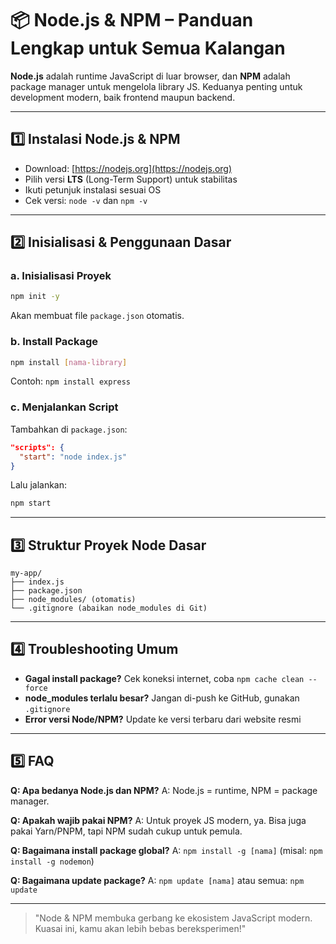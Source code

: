 # 📦 Node.js & NPM – Panduan Lengkap untuk Semua Kalangan

**Node.js** adalah runtime JavaScript di luar browser, dan **NPM** adalah package manager untuk mengelola library JS. Keduanya penting untuk development modern, baik frontend maupun backend.

---

## 1️⃣ Instalasi Node.js & NPM
- Download: [https://nodejs.org](https://nodejs.org)
- Pilih versi **LTS** (Long-Term Support) untuk stabilitas
- Ikuti petunjuk instalasi sesuai OS
- Cek versi: `node -v` dan `npm -v`

---

## 2️⃣ Inisialisasi & Penggunaan Dasar

### a. Inisialisasi Proyek
```bash
npm init -y
```
Akan membuat file `package.json` otomatis.

### b. Install Package
```bash
npm install [nama-library]
```
Contoh: `npm install express`

### c. Menjalankan Script
Tambahkan di `package.json`:
```json
"scripts": {
  "start": "node index.js"
}
```
Lalu jalankan:
```bash
npm start
```

---

## 3️⃣ Struktur Proyek Node Dasar
```
my-app/
├── index.js
├── package.json
├── node_modules/ (otomatis)
└── .gitignore (abaikan node_modules di Git)
```

---

## 4️⃣ Troubleshooting Umum
- **Gagal install package?** Cek koneksi internet, coba `npm cache clean --force`
- **node_modules terlalu besar?** Jangan di-push ke GitHub, gunakan `.gitignore`
- **Error versi Node/NPM?** Update ke versi terbaru dari website resmi

---

## 5️⃣ FAQ

**Q: Apa bedanya Node.js dan NPM?**
A: Node.js = runtime, NPM = package manager.

**Q: Apakah wajib pakai NPM?**
A: Untuk proyek JS modern, ya. Bisa juga pakai Yarn/PNPM, tapi NPM sudah cukup untuk pemula.

**Q: Bagaimana install package global?**
A: `npm install -g [nama]` (misal: `npm install -g nodemon`)

**Q: Bagaimana update package?**
A: `npm update [nama]` atau semua: `npm update`

---

> "Node & NPM membuka gerbang ke ekosistem JavaScript modern. Kuasai ini, kamu akan lebih bebas bereksperimen!" 